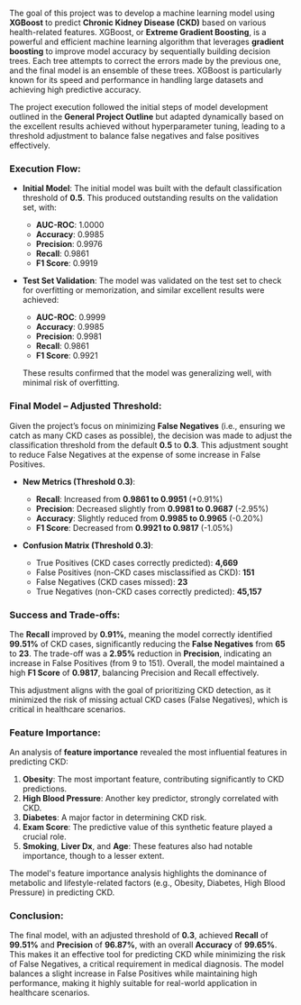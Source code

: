 The goal of this project was to develop a machine learning model using **XGBoost** to predict **Chronic Kidney Disease (CKD)** based on various health-related features. XGBoost, or **Extreme Gradient Boosting**, is a powerful and efficient machine learning algorithm that leverages **gradient boosting** to improve model accuracy by sequentially building decision trees. Each tree attempts to correct the errors made by the previous one, and the final model is an ensemble of these trees. XGBoost is particularly known for its speed and performance in handling large datasets and achieving high predictive accuracy.

The project execution followed the initial steps of model development outlined in the **General Project Outline** but adapted dynamically based on the excellent results achieved without hyperparameter tuning, leading to a threshold adjustment to balance false negatives and false positives effectively.

### Execution Flow:
- **Initial Model**:
  The initial model was built with the default classification threshold of **0.5**. This produced outstanding results on the validation set, with:
  - **AUC-ROC**: 1.0000
  - **Accuracy**: 0.9985
  - **Precision**: 0.9976
  - **Recall**: 0.9861
  - **F1 Score**: 0.9919

- **Test Set Validation**:
  The model was validated on the test set to check for overfitting or memorization, and similar excellent results were achieved:
  - **AUC-ROC**: 0.9999
  - **Accuracy**: 0.9985
  - **Precision**: 0.9981
  - **Recall**: 0.9861
  - **F1 Score**: 0.9921

  These results confirmed that the model was generalizing well, with minimal risk of overfitting.

### Final Model – Adjusted Threshold:
Given the project’s focus on minimizing **False Negatives** (i.e., ensuring we catch as many CKD cases as possible), the decision was made to adjust the classification threshold from the default **0.5** to **0.3**. This adjustment sought to reduce False Negatives at the expense of some increase in False Positives.

- **New Metrics (Threshold 0.3)**:
  - **Recall**: Increased from **0.9861 to 0.9951** (+0.91%)
  - **Precision**: Decreased slightly from **0.9981 to 0.9687** (-2.95%)
  - **Accuracy**: Slightly reduced from **0.9985 to 0.9965** (-0.20%)
  - **F1 Score**: Decreased from **0.9921 to 0.9817** (-1.05%)

- **Confusion Matrix (Threshold 0.3)**:
  - True Positives (CKD cases correctly predicted): **4,669**
  - False Positives (non-CKD cases misclassified as CKD): **151**
  - False Negatives (CKD cases missed): **23** 
  - True Negatives (non-CKD cases correctly predicted): **45,157**

### Success and Trade-offs:
The **Recall** improved by **0.91%**, meaning the model correctly identified **99.51%** of CKD cases, significantly reducing the **False Negatives** from **65** to **23**. The trade-off was a **2.95%** reduction in **Precision**, indicating an increase in False Positives (from 9 to 151). Overall, the model maintained a high **F1 Score** of **0.9817**, balancing Precision and Recall effectively.

This adjustment aligns with the goal of prioritizing CKD detection, as it minimized the risk of missing actual CKD cases (False Negatives), which is critical in healthcare scenarios.

### Feature Importance:
An analysis of **feature importance** revealed the most influential features in predicting CKD:

1. **Obesity**: The most important feature, contributing significantly to CKD predictions.
2. **High Blood Pressure**: Another key predictor, strongly correlated with CKD.
3. **Diabetes**: A major factor in determining CKD risk.
4. **Exam Score**: The predictive value of this synthetic feature played a crucial role.
5. **Smoking**, **Liver Dx**, and **Age**: These features also had notable importance, though to a lesser extent.

The model's feature importance analysis highlights the dominance of metabolic and lifestyle-related factors (e.g., Obesity, Diabetes, High Blood Pressure) in predicting CKD.

### Conclusion:
The final model, with an adjusted threshold of **0.3**, achieved **Recall** of **99.51%** and **Precision** of **96.87%**, with an overall **Accuracy** of **99.65%**. This makes it an effective tool for predicting CKD while minimizing the risk of False Negatives, a critical requirement in medical diagnosis. The model balances a slight increase in False Positives while maintaining high performance, making it highly suitable for real-world application in healthcare scenarios.
